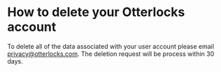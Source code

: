 # How to delete your Otterlocks account
To delete all of the data associated with your user account please email privacy@otterlocks.com. The deletion request will be process within 30 days.
